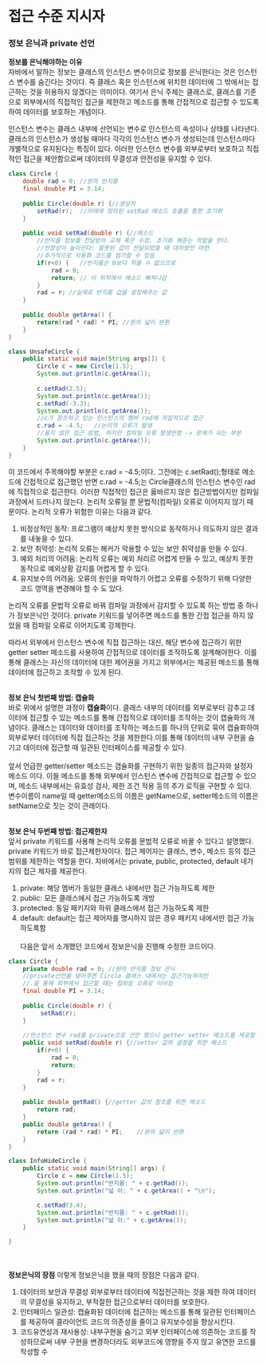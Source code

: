 <h1>접근 수준 지시자</h1>

<h3>정보 은닉과 private 선언</h3>

**정보를 은닉해야하는 이유**<br>
 자바에서 말하는 정보는 클래스의 인스턴스 변수이므로 정보를 은닉한다는 것은 인스턴스 변수를 숨긴다는 것이다.
즉 클래스 혹은 인스턴스에 위치한 데이터에 그 밖에서는 접근하는 것을 허용하지 않겠다는 의미이다.
여기서 은닉 주체는 클래스로, 클래스를 기준으로 외부에서의 직접적인 접근을 제한하고 메소드를 통해 간접적으로 접근할 수 있도록하여 데이터를 보호하는 개념이다.

 인스턴스 변수는 클래스 내부에 선언되는 변수로 인스턴스의 속성이나 상태를 나타낸다.
클래스의 인스턴스가 생성될 때마다 각각의 인스턴스 변수가 생성되는데 인스턴스마다 개별적으로 유지된다는 특징이 있다.
이러한 인스턴스 변수를 외부로부터 보호하고 직접적인 접근을 제안함으로써 데이터의 무결성과 안전성을 유지할 수 있다.
```java
class Circle {
	double rad = 0;	//원의 반지름
	final double PI = 3.14;
	
	public Circle(double r) {//생성자
		setRad(r);	//아래에 정의된 setRad 메소드 호출을 통한 초기화
	}
	
	public void setRad(double r) {//메소드
		//반지름 정보를 전달받아 교체 혹은 수정, 초기화 해준는 약할을 한다.
		//안정성이 높아진다: 잘못된 값이 전달되었을 때 대처방안 마련
		//추가적으로 자동화 코드를 첨가할 수 있음
		if(r<0) {	//반지름은 0보다 작을 수 없으므로
			rad = 0;
			return;	// 이 위치에서 메소드 빠져나감
		}
		rad = r; //실제로 반지름 값을 설정해주는 값
	}
	
	public double getArea() {
		return(rad * rad) * PI;	//원의 넓이 반환
	}
}

class UnsafeCircle {
	public static void main(String args[]) {
		Circle c = new Circle(1.5);
		System.out.println(c.getArea());
		
		c.setRad(2.5);
		System.out.println(c.getArea());
		c.setRad(-3.3);
		System.out.println(c.getArea());
		//c가 참조하고 있는 인스턴스의 멤버 rad에 직접적으로 접근
		c.rad = -4.5;	//논리적 오류가 발생
		//옳지 않은 접근 방법, 하지만 컴파일 오류 발생안함 -> 문제가 되는 부분
		System.out.println(c.getArea());
	}
}
```
이 코드에서 주목해야할 부분은 c.rad = -4.5;이다.
그전에는 c.setRad();형태로 메소드에 간접적으로 접근했던 반면 c.rad = -4.5;는 Circle클래스의 인스턴스 변수인 rad에 직접적으로 접근한다.
이러한 직접적인 접근은 옳바르지 않은 접근방법이지만 컴파일 과정에서 드러나지 않는다.
논리적 오류일 뿐 문법적(컴파일) 오류로 이어지지 않기 때문이다.
논리적 오류가 위험한 이유는 다음과 같다.

1. 비정상적인 동작: 프로그램이 예상치 못한 방식으로 동작하거나 의도하지 않은 결과를 내놓을 수 있다.
2. 보안 취약성: 논리적 오류는 해커가 악용할 수 있는 보안 취약성을 만들 수 있다.
3. 예외 처리의 어려움: 논리적 오류는 예외 처리르 어렵게 만들 수 있고, 예상치 못한 동작으로 예외상황 감지를 어렵게 할 수 있다.
4. 유지보수의 어려움: 오류의 원인을 파악하기 어렵고 오류를 수정하기 위해 다양한 코드 영역을 변경해야 할 수 도 있다. 

논리적 오류를 문법적 오류로 바꿔 컴파일 과정에서 감지할 수 있도록 하는 방법 중 하나가 정보은닉인 것이다.
private 키워드를 넣어주면 메소드를 통한 간접 접근을 하지 않았을 때 컴파일 오류로 이어지도록 강제한다.

따라서 외부에서 인스턴스 변수에 직접 접근하는 대신, 해당 변수에 접근하기 위한 getter setter 메소드를 사용하여 간접적으로 데이터를 조작하도록 설계해야한다. 이를 통해 클래스는 자신의 데이터에 대한 제어권을 가지고 외부에서는 제공된 메소드를 통해 데이터에 접근하고 조작할 수 있게 된다.
<br><br>

**정보 은닉 첫번째 방법: 캡슐화**<br>
바로 위에서 설명한 과정이 **캡슐화**이다.
클래스 내부의 데이터를 외부로부터 감추고 데이터에 접근할 수 있는 메소드를 통해 간접적으로 데이터를 조작하는 것이 캡슐화의 개념이다.
클래스는 데이터와 데이터를 조작하는 메소드를 하나의 단위로 묶어 캡슐화하여 외부로부터 데이터에 직접 접근하는 것을 제한한다.이를 통해 데이터의 내부 구현을 숨기고 데이터에 접근할 때 일관된 인터페이스를 제공할 수 있다.
<br><br>
앞서 언급한 getter/setter 메소드는 갭슐화를 구현하기 위한 일종의 접근자와 설정자 메소드 이다.
이들 메소드를 통해 외부에서 인스턴스 변수에 간접적으로 접근할 수 있으며, 메소드 내부에서는 유효성 검사, 제한 조건 적용 등의 추가 로직을 구현할 수 있다.
변수이름이 name일 때 getter메소드의 이름은 getName으로, setter메소드의 이름은 setName으로 짓는 것이 관례이다.
<br><br>

**정보 은닉 두번째 방법: 접근제한자**<br>
앞서 private 키워드를 사용해 논리적 오류를 문법적 오류로 바꿀 수 있다고 설명했다.
private 키워드가 바로 접근제한자이다.
접근 제어자는 클래스, 변수, 메소드 등의 접근범위를 제한하는 역할을 한다.
자바에서는 private, public, protected, default 네가지의 접근 제자를 제공한다.
 1. private: 해당 멤버가 동일한 클래스 내에서만 접근 가능하도록 제한
 2. public: 모든 클래스에서 접근 가능하도록 개방
 3. protected: 동일 패키지와 하위 클래스에서 접근 가능하도록 제한
 4. default: default는 접근 제어자를 명시하지 않은 경우 패키지 내에서만 접근 가능하도록함
<br><br>
다음은 앞서 소개했던 코드에서 정보은닉을 진행해 수정한 코드이다.

```java
class Circle {
	private double rad = 0;	//원의 반지름 정보 은닉
	//private선언을 넣어주면 Circle 클래스 내에서는 접근가능하지만
	//.을 통해 외부에서 접근할 때는 컴파일 오류로 이어짐
	final double PI = 3.14;
	
	public Circle(double r) {
		 setRad(r);
	}
	
	//인스턴스 변수 rad를 private으로 선언 했으니 getter setter 메소드를 제공할 필요가 있다.
	public void setRad(double r) {//setter 값의 설정을 위한 메소드
		if(r<0) {
			rad = 0;
			return;
		}
		rad = r;
	}
	
	public double getRad() {//getter 값의 참조를 위한 메소드
		return rad;
	}
	public double getArea() {
		return (rad * rad) * PI;	//원의 넓이 반환
	}
}

class InfoHideCircle {
	public static void main(String[] args) {
		Circle c = new Circle(1.5);
		System.out.println("반지름: " + c.getRad());
		System.out.println("넓 이: " + c.getArea() + "\n");

		c.setRad(3.4);
		System.out.println("반지름: " + c.getRad());
		System.out.println("넓 이:" + c.getArea());
	}

}
```

<br><br>
**정보은닉의 장점**
이렇게 정보은닉을 했을 때의 장점은 다음과 같다.<br>
1. 데이터의 보안과 무결성
외부로부터 데이터에 직접전근하는 것을 제한 하여 데이터의 무결성을 유지하고, 부적절한 접근으로부터 데이터를 보호한다.
2. 인터페이스 일관성: 캡슐화된 데이터에 접근하는 메소드를 통해 일관된 인터페이스를 제공하여 클라이언트 코드의 의존성을 줄이고 유지보수성을 향상시킨다.
3. 코드유연성과 재사용성: 내부구현을 숨기고 외부 인터페이스에 의존하는 코드를 작성하므로써 내부 구현을 변경하더라도 외부코드에 영향을 주지 않고 유연한 코드를 작성할 수 
<br><br>



















